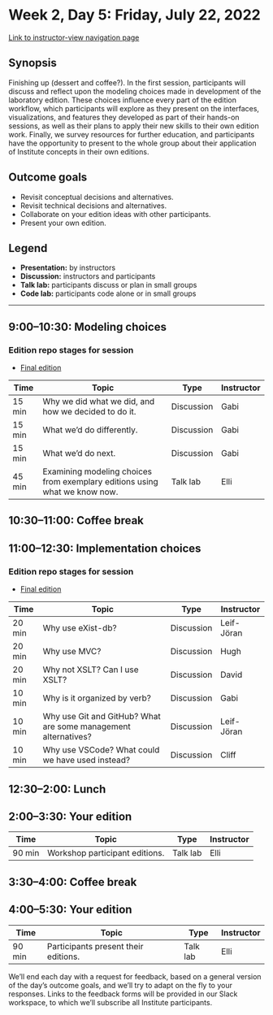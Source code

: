 # Week 2, Day 5: Friday, July 22, 2022
[Link to instructor-view navigation page](../daily_instructor_view.md)

## Synopsis

Finishing up (dessert and coffee?). In the first session, participants will discuss
                and reflect upon the modeling choices made in development of the laboratory edition.
                These choices influence every part of the edition workflow, which participants will
                explore as they present on the interfaces, visualizations, and features they
                developed as part of their hands-on sessions, as well as their plans to apply their
                new skills to their own edition work. Finally, we survey resources for further
                education, and participants have the opportunity to present to the whole group about
                their application of Institute concepts in their own editions.

## Outcome goals
* Revisit conceptual decisions and alternatives.
* Revisit technical decisions and alternatives.
* Collaborate on your edition ideas with other participants.
* Present your own edition.

## Legend

* **Presentation:** by instructors
* **Discussion:** instructors and participants
* **Talk lab:** participants discuss or plan in small groups
* **Code lab:** participants code alone or in small groups

* * *
## 9:00–10:30: Modeling choices

### Edition repo stages for session

* [Final edition](https://github.com/Pittsburgh-NEH-Institute/pr-app)

Time | Topic | Type | Instructor
---- | ---- | ---- | ---- 
15 min | Why we did what we did, and how we decided to do it. | Discussion|Gabi
15 min | What we’d do differently. | Discussion|Gabi
15 min | What we’d do next. | Discussion|Gabi
45 min | Examining modeling choices from exemplary editions using what we know now. | Talk lab|Elli

## 10:30–11:00: Coffee break

## 11:00–12:30: Implementation choices

### Edition repo stages for session

* [Final edition](https://github.com/Pittsburgh-NEH-Institute/pr-app)

Time | Topic | Type | Instructor
---- | ---- | ---- | ---- 
20 min | Why use eXist-db? | Discussion|Leif-Jöran
20 min | Why use MVC? | Discussion|Hugh
20 min | Why not XSLT? Can I use XSLT? | Discussion|David
10 min | Why is it organized by verb? | Discussion|Gabi
10 min | Why use Git and GitHub? What are some management alternatives? | Discussion|Leif-Jöran
10 min | Why use VSCode? What could we have used instead? | Discussion|Cliff

## 12:30–2:00: Lunch

## 2:00–3:30: Your edition

Time | Topic | Type | Instructor
---- | ---- | ---- | ---- 
90 min | Workshop participant editions. | Talk lab|Elli

## 3:30–4:00: Coffee break

## 4:00–5:30: Your edition

Time | Topic | Type | Instructor
---- | ---- | ---- | ---- 
90 min | Participants present their editions. | Talk lab|Elli

We’ll end each day with a request for feedback, based on a general version of the day’s outcome goals, and we’ll try to adapt on the fly to your responses. Links to the feedback forms will be provided in our Slack workspace, to which we’ll subscribe all Institute participants.